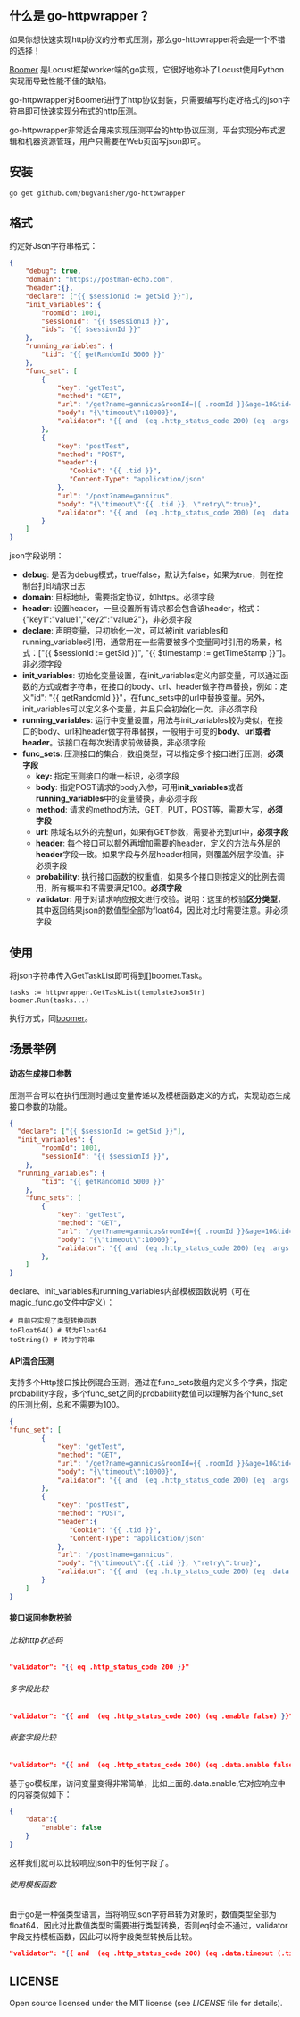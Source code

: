 ## 什么是 go-httpwrapper？

如果你想快速实现http协议的分布式压测，那么go-httpwrapper将会是一个不错的选择！

[Boomer](https://github.com/myzhan/boomer) 是Locust框架worker端的go实现，它很好地弥补了Locust使用Python实现而导致性能不佳的缺陷。

go-httpwrapper对Boomer进行了http协议封装，只需要编写约定好格式的json字符串即可快速实现分布式的http压测。

go-httpwrapper非常适合用来实现压测平台的http协议压测，平台实现分布式逻辑和机器资源管理，用户只需要在Web页面写json即可。

## 安装

```shell
go get github.com/bugVanisher/go-httpwrapper
```

## 格式

约定好Json字符串格式：

```json
{
    "debug": true,
    "domain": "https://postman-echo.com",
    "header":{},
    "declare": ["{{ $sessionId := getSid }}"],
    "init_variables": {
        "roomId": 1001,
        "sessionId": "{{ $sessionId }}",
        "ids": "{{ $sessionId }}"
    },
    "running_variables": {
    	"tid": "{{ getRandomId 5000 }}"
    },
    "func_set": [
        {
            "key": "getTest",
            "method": "GET",
            "url": "/get?name=gannicus&roomId={{ .roomId }}&age=10&tid={{ .tid }}",
            "body": "{\"timeout\":10000}",
            "validator": "{{ and  (eq .http_status_code 200) (eq .args.age (10 | toString )) }}"
        },
        {
            "key": "postTest",
            "method": "POST",
            "header":{
               "Cookie": "{{ .tid }}",
               "Content-Type": "application/json"
            },
            "url": "/post?name=gannicus",
            "body": "{\"timeout\":{{ .tid }}, \"retry\":true}",
            "validator": "{{ and  (eq .http_status_code 200) (eq .data.timeout (.tid | toFloat64 ) ) (eq .data.retry false) }}"
        }
    ]
}
```

json字段说明：

- **debug**: 是否为debug模式，true/false，默认为false，如果为true，则在控制台打印请求日志
- **domain**: 目标地址，需要指定协议，如https。必须字段
- **header**: 设置header，一旦设置所有请求都会包含该header，格式：{"key1":"value1","key2":"value2"}，非必须字段
- **declare**: 声明变量，只初始化一次，可以被init_variables和running_variables引用，通常用在一些需要被多个变量同时引用的场景，格式：["{{ $sessionId := getSid }}", "{{ $timestamp := getTimeStamp }}"]。非必须字段
- **init_variables**: 初始化变量设置，在init_variables定义内部变量，可以通过函数的方式或者字符串，在接口的body、url、header做字符串替换，例如：定义"id": "{{ getRandomId }}"，在func_sets中的url中替换变量。另外，init_variables可以定义多个变量，并且只会初始化一次。非必须字段
- **running_variables**: 运行中变量设置，用法与init_variables较为类似，在接口的body、url和header做字符串替换，一般用于可变的**body**、**url或者header**。该接口在每次发请求前做替换，非必须字段
- **func_sets**: 压测接口的集合，数组类型，可以指定多个接口进行压测，**必须字段**
  - **key:** 指定压测接口的唯一标识，必须字段
  - **body**: 指定POST请求的body入参，可用**init_variables**或者**running_variables**中的变量替换，非必须字段
  - **method**: 请求的method方法，GET，PUT，POST等，需要大写，**必须字段**
  - **url**: 除域名以外的完整url，如果有GET参数，需要补充到url中，**必须字段**
  - **header**: 每个接口可以额外再增加需要的header，定义的方法与外层的**header**字段一致。如果字段与外层header相同，则覆盖外层字段值。非必须字段
  - **probability**: 执行接口函数的权重值，如果多个接口则按定义的比例去调用，所有概率和不需要满足100。**必须字段**
  - **validator:** 用于对请求响应报文进行校验。说明：这里的校验**区分类型**，其中返回结果json的数值型全部为float64，因此对比时需要注意。非必须字段

## 使用

将json字符串传入GetTaskList即可得到[]boomer.Task。

```
tasks := httpwrapper.GetTaskList(templateJsonStr)
boomer.Run(tasks...)
```

执行方式，同[boomer](https://github.com/myzhan/boomer#run)。

## 场景举例

#### 动态生成接口参数

压测平台可以在执行压测时通过变量传递以及模板函数定义的方式，实现动态生成接口参数的功能。

```json
{
  "declare": ["{{ $sessionId := getSid }}"],
  "init_variables": {
        "roomId": 1001,
        "sessionId": "{{ $sessionId }}",
    },
  "running_variables": {
    	"tid": "{{ getRandomId 5000 }}"
    },
	"func_sets": [
        {
            "key": "getTest",
            "method": "GET",
            "url": "/get?name=gannicus&roomId={{ .roomId }}&age=10&tid={{ .tid }}",
            "body": "{\"timeout\":10000}",
            "validator": "{{ and  (eq .http_status_code 200) (eq .args.age (10 | toString )) }}"
        },
	]
}
```

declare、init_variables和running_variables内部模板函数说明（可在magic_func.go文件中定义）：

```
# 目前只实现了类型转换函数
toFloat64() # 转为Float64
toString() # 转为字符串
```

#### API混合压测

支持多个Http接口按比例混合压测，通过在func_sets数组内定义多个字典，指定probability字段，多个func_set之间的probability数值可以理解为各个func_set的压测比例，总和不需要为100。

```json
{
"func_set": [
        {
            "key": "getTest",
            "method": "GET",
            "url": "/get?name=gannicus&roomId={{ .roomId }}&age=10&tid={{ .tid }}",
            "body": "{\"timeout\":10000}",
            "validator": "{{ and  (eq .http_status_code 200) (eq .args.age (10 | toString )) }}"
        },
        {
            "key": "postTest",
            "method": "POST",
            "header":{
               "Cookie": "{{ .tid }}",
               "Content-Type": "application/json"
            },
            "url": "/post?name=gannicus",
            "body": "{\"timeout\":{{ .tid }}, \"retry\":true}",
            "validator": "{{ and  (eq .http_status_code 200) (eq .data.timeout (.tid | toFloat64 ) ) (eq .data.retry false) }}"
        }
    ]
}
```

#### 接口返回参数校验

###### 比较http状态码

```json
"validator": "{{ eq .http_status_code 200 }}"
```

###### 多字段比较

```json
"validator": "{{ and  (eq .http_status_code 200) (eq .enable false) }}"
```

###### 嵌套字段比较
```json
"validator": "{{ and  (eq .http_status_code 200) (eq .data.enable false) }}"
```
基于go模板库，访问变量变得非常简单，比如上面的.data.enable,它对应响应中的内容类似如下：

```json
{
	"data":{
		"enable": false
	}
}
```

这样我们就可以比较响应json中的任何字段了。

###### 使用模板函数

由于go是一种强类型语言，当将响应json字符串转为对象时，数值类型全部为float64，因此对比数值类型时需要进行类型转换，否则eq时会不通过，validator字段支持模板函数，因此可以将字段类型转换后比较。

```json
"validator": "{{ and  (eq .http_status_code 200) (eq .data.timeout (.tid | toFloat64 )) }}"
```



## LICENSE

Open source licensed under the MIT license (see *LICENSE* file for details).